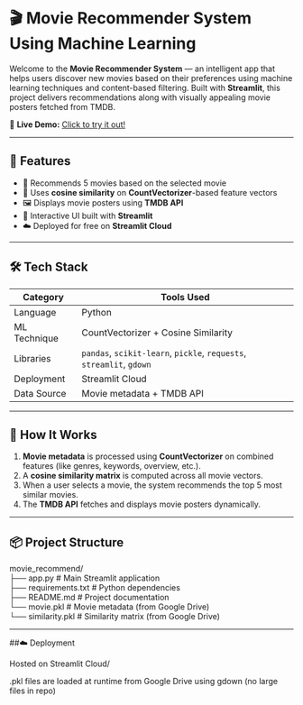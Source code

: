 # 🎬 Movie Recommender System Using Machine Learning

Welcome to the **Movie Recommender System** — an intelligent app that helps users discover new movies based on their preferences using machine learning techniques and content-based filtering. Built with **Streamlit**, this project delivers recommendations along with visually appealing movie posters fetched from TMDB.

🔗 **Live Demo:** [Click to try it out!](https://movierecommendsystem-mhglmxi6xmpqy69mmicvsx.streamlit.app/)

---

## 🚀 Features

- 🎯 Recommends 5 movies based on the selected movie
- 🧠 Uses **cosine similarity** on **CountVectorizer**-based feature vectors
- 🖼️ Displays movie posters using **TMDB API**
- 📱 Interactive UI built with **Streamlit**
- ☁️ Deployed for free on **Streamlit Cloud**

---

## 🛠️ Tech Stack

| Category        | Tools Used                        |
|----------------|-----------------------------------|
| Language        | Python                            |
| ML Technique    | CountVectorizer + Cosine Similarity |
| Libraries       | `pandas`, `scikit-learn`, `pickle`, `requests`, `streamlit`, `gdown` |
| Deployment      | Streamlit Cloud                   |
| Data Source     | Movie metadata + TMDB API         |

---

## 🧪 How It Works

1. **Movie metadata** is processed using **CountVectorizer** on combined features (like genres, keywords, overview, etc.).
2. A **cosine similarity matrix** is computed across all movie vectors.
3. When a user selects a movie, the system recommends the top 5 most similar movies.
4. The **TMDB API** fetches and displays movie posters dynamically.

---

## 📦 Project Structure

movie_recommend/  
├── app.py # Main Streamlit application  
├── requirements.txt # Python dependencies  
├── README.md # Project documentation  
└── movie.pkl # Movie metadata (from Google Drive)  
└── similarity.pkl # Similarity matrix (from Google Drive)  

---
##☁️ Deployment

Hosted on Streamlit Cloud/

.pkl files are loaded at runtime from Google Drive using gdown (no large files in repo)


